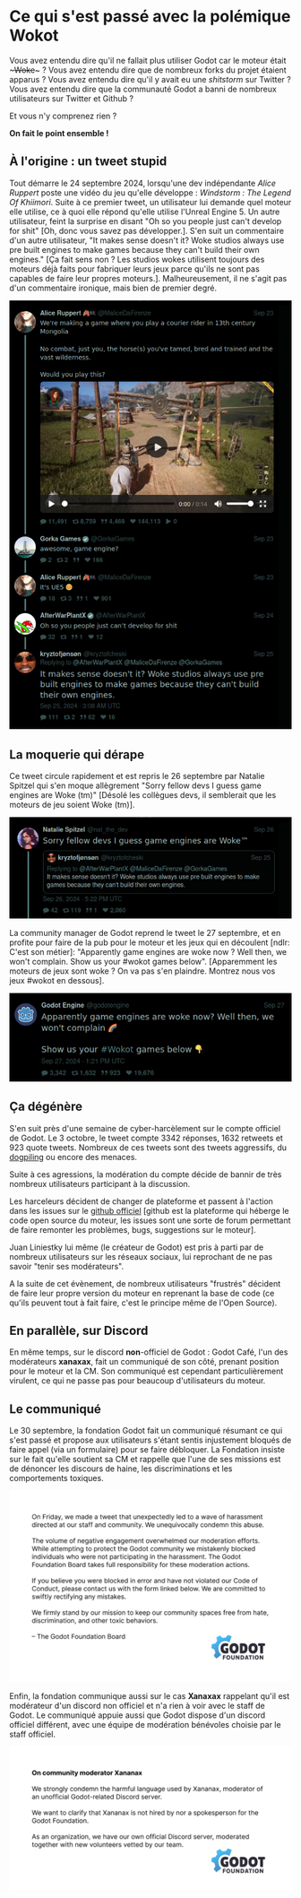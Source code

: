 # Ce qui s'est passé avec la polémique Wokot

Vous avez entendu dire qu'il ne fallait plus utiliser Godot car le moteur était ~~~Woke~~~ ?
Vous avez entendu dire que de nombreux forks du projet étaient apparus ?
Vous avez entendu dire qu'il y avait eu une *shitstorm* sur Twitter ?
Vous avez entendu dire que la communauté Godot a banni de nombreux utilisateurs sur Twitter et Github ?

Et vous n'y comprenez rien ? 

**On fait le point ensemble !**

## À l'origine : un tweet stupid

Tout démarre le 24 septembre 2024, lorsqu'une dev indépendante *Alice Ruppert* poste une vidéo du jeu qu'elle développe : *Windstorm : The Legend Of Khiimori*. Suite à ce premier tweet, un utilisateur lui demande quel moteur elle utilise, ce à quoi elle répond qu'elle utilise l'Unreal Engine 5. Un autre utilisateur, feint la surprise en disant "Oh so you people just can't develop for shit" [Oh, donc vous savez pas développer.]. S'en suit un commentaire d'un autre utilisateur, "It makes sense doesn't it? Woke studios always use pre built engines to make games because they can't build their own engines." [Ça fait sens non ? Les studios wokes utilisent toujours des moteurs déjà faits pour fabriquer leurs jeux parce qu'ils ne sont pas capables de faire leur propres moteurs.]. Malheureusement, il ne s'agit pas d'un commentaire ironique, mais bien de premier degré.

![Image retraçant la discussion sur Twitter](img_01.png)

## La moquerie qui dérape

Ce tweet circule rapidement et est repris le 26 septembre par Natalie Spitzel qui s'en moque allègrement "Sorry fellow devs I guess game engines are Woke (tm)" [Désolé les collègues devs, il semblerait que les moteurs de jeu soient Woke (tm)].

![Image du tweet en question](img_02.png)

La community manager de Godot reprend le tweet le 27 septembre, et en profite pour faire de la pub pour le moteur et les jeux qui en découlent [ndlr: C'est son métier]: "Apparently game engines are woke now ? Well then, we won't complain. Show us your #wokot games below". [Apparemment les moteurs de jeux sont woke ? On va pas s'en plaindre. Montrez nous vos jeux #wokot en dessous]. 

![Image du tweet en question](img_03.png)

## Ça dégénère

S'en suit près d'une semaine de cyber-harcèlement sur le compte officiel de Godot. Le 3 octobre, le tweet compte 3342 réponses, 1632 retweets et 923 quote tweets. Nombreux de ces tweets sont des tweets aggressifs, du [dogpiling](https://fr.wikipedia.org/wiki/Dogpiling) ou encore des menaces.

Suite à ces agressions, la modération du compte décide de bannir de très nombreux utilisateurs participant à la discussion.

Les harceleurs décident de changer de plateforme et passent à l'action dans les issues sur le [github officiel](https://github.com/godotengine/godot) [github est la plateforme qui héberge le code open source du moteur, les issues sont une sorte de forum permettant de faire remonter les problèmes, bugs, suggestions sur le moteur].

Juan Liniestky lui même (le créateur de Godot) est pris à parti par de nombreux utilisateurs sur les réseaux sociaux, lui reprochant de ne pas savoir "tenir ses modérateurs". 

A la suite de cet évènement, de nombreux utilisateurs "frustrés" décident de faire leur propre version du moteur en reprenant la base de code (ce qu'ils peuvent tout à fait faire, c'est le principe même de l'Open Source).

## En parallèle, sur Discord

En même temps, sur le discord **non**-officiel de Godot : Godot Café, l'un des modérateurs **xanaxax**, fait un communiqué de son côté, prenant position pour le moteur et la CM. Son communiqué est cependant particulièrement virulent, ce qui ne passe pas pour beaucoup d'utilisateurs du moteur. 

## Le communiqué

Le 30 septembre, la fondation Godot fait un communiqué résumant ce qui s'est passé et propose aux utilisateurs s'étant sentis injustement bloqués de faire appel (via un formulaire) pour se faire débloquer. La Fondation insiste sur le fait qu'elle soutient sa CM et rappelle que l'une de ses missions est de dénoncer les discours de haine, les discriminations et les comportements toxiques.

![Le communiqué officiel](img_04.png)

Enfin, la fondation communique aussi sur le cas **Xanaxax** rappelant qu'il est modérateur d'un discord non officiel et n'a rien à voir avec le staff de Godot. Le communiqué appuie aussi que Godot dispose d'un discord officiel différent, avec une équipe de modération bénévoles choisie par le staff officiel.

![Le second communiqué](img_05.png)
